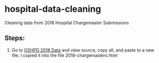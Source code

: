 # hospital-data-cleaning
Cleaning data from 2018 Hospital Chargemaster Submissions

## Steps:
1. Go to [OSHPD 2018 Data](https://oshpd.ca.gov/data-and-reports/cost-transparency/hospital-chargemasters/2018-chargemasters/) and view source, copy all, and paste to a new file. I copied it into the file 2018-chargemasters.html

